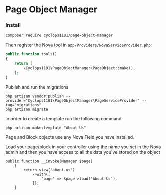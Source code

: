 # Page Object Manager

### Install

```bash
composer require cyclops1101/page-object-manager
```

Then register the Nova tool in `app/Providers/NovaServiceProvider.php`:

```php
public function tools()
{
    return [
        \Cyclops1101\PageObjectManager\PageObject::make(),
    ];
}
```
Publish and run the migrations
```
php artisan vendor:publish --provider="Cyclops1101\PageObjectManager\PageServiceProvider" --tag="migrations"
php artisan migrate
```

In order to create a template run the following command
```
php artisan make:template "About Us"
```

Page and Block objects use any Nova Field you have installed.

Load your page/block in your controller using the name you set in the Nova admin and then you have access to all the data you've stored on the object

```$xslt
public function __invoke(Manager $page)
    {
        return view('about-us')
            ->with([
                'page' => $page->load('About Us'),
            ]);
    }
```